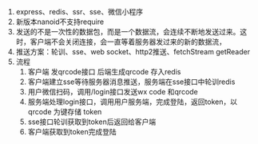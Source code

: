 1. express、redis、ssr、sse、微信小程序
2. 新版本nanoid不支持require 
3. 发送的不是一次性的数据包，而是一个数据流，会连续不断地发送过来。这时，客户端不会关闭连接，会一直等着服务器发过来的新的数据流，
4. 推送方案：轮训、sse、web socket、http2推送、fetchStream getReader
5. 流程
   1. 客户端 发qrcode接口  后端生成qrcode 存入redis
   2. 客户端建立sse等待服务器消息推送，服务端在sse接口中轮训redis 
   3. 用户微信扫码，调用/login接口发送wx code 和qrcode
   4. 服务端处理login接口，调用用户服务端，完成登陆，返回token，以qrcode 为键存储 token
   5. sse接口轮训获取到token后返回给客户端
   6. 客户端获取到token完成登陆



